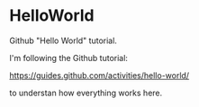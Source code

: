 # HelloWorld
Github "Hello World" tutorial.

I'm following the Github tutorial:

https://guides.github.com/activities/hello-world/

to understan how everything works here.

